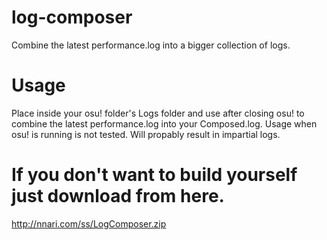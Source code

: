 # log-composer
Combine the latest performance.log into a bigger collection of logs.

# Usage
Place inside your osu! folder's Logs folder and use after closing osu! to combine the latest performance.log into your Composed.log.
Usage when osu! is running is not tested. Will propably result in impartial logs.

# If you don't want to build yourself just download from here.
http://nnari.com/ss/LogComposer.zip

